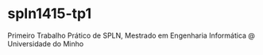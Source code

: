# spln1415-tp1
Primeiro Trabalho Prático de SPLN, Mestrado em Engenharia Informática @ Universidade do Minho
